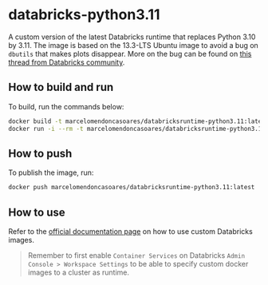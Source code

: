 # databricks-python3.11
A custom version of the latest Databricks runtime that replaces Python 3.10 by
3.11. The image is based on the 13.3-LTS Ubuntu image to avoid a bug on
`dbutils` that makes plots disappear. More on the bug can be found on
[this thread from Databricks community](https://community.databricks.com/t5/administration-architecture/dbutils-secrets-break-matplotlib-in-recent-databricks-runtimes/m-p/81688#M1464).

## How to build and run

To build, run the commands below:

```bash
docker build -t marcelomendoncasoares/databricksruntime-python3.11:latest .
docker run -i --rm -t marcelomendoncasoares/databricksruntime-python3.11:latest
```

## How to push

To publish the image, run:

```bash
docker push marcelomendoncasoares/databricksruntime-python3.11:latest
```

## How to use

Refer to the [official documentation page](https://docs.databricks.com/clusters/custom-containers.html) on how to use custom Databricks images.

> Remember to first enable `Container Services` on Databricks `Admin Console > Workspace Settings` to be able to specify custom docker images to a cluster as runtime.
